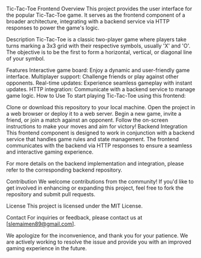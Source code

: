 Tic-Tac-Toe Frontend
Overview
This project provides the user interface for the popular Tic-Tac-Toe game. It serves as the frontend component of a broader architecture, integrating with a backend service via HTTP responses to power the game's logic.

Description
Tic-Tac-Toe is a classic two-player game where players take turns marking a 3x3 grid with their respective symbols, usually 'X' and 'O'. The objective is to be the first to form a horizontal, vertical, or diagonal line of your symbol.

Features
Interactive game board: Enjoy a dynamic and user-friendly game interface.
Multiplayer support: Challenge friends or play against other opponents.
Real-time updates: Experience seamless gameplay with instant updates.
HTTP integration: Communicate with a backend service to manage game logic.
How to Use
To start playing Tic-Tac-Toe using this frontend:

Clone or download this repository to your local machine.
Open the project in a web browser or deploy it to a web server.
Begin a new game, invite a friend, or join a match against an opponent.
Follow the on-screen instructions to make your moves and aim for victory!
Backend Integration
This frontend component is designed to work in conjunction with a backend service that handles game rules and state management. The frontend communicates with the backend via HTTP responses to ensure a seamless and interactive gaming experience.

For more details on the backend implementation and integration, please refer to the corresponding backend repository.

Contribution
We welcome contributions from the community! If you'd like to get involved in enhancing or expanding this project, feel free to fork the repository and submit pull requests.

License
This project is licensed under the MIT License.

Contact
For inquiries or feedback, please contact us at [slemaimen89@gmail.com].

We apologize for the inconvenience, and thank you for your patience. We are actively working to resolve the issue and provide you with an improved gaming experience in the future.
